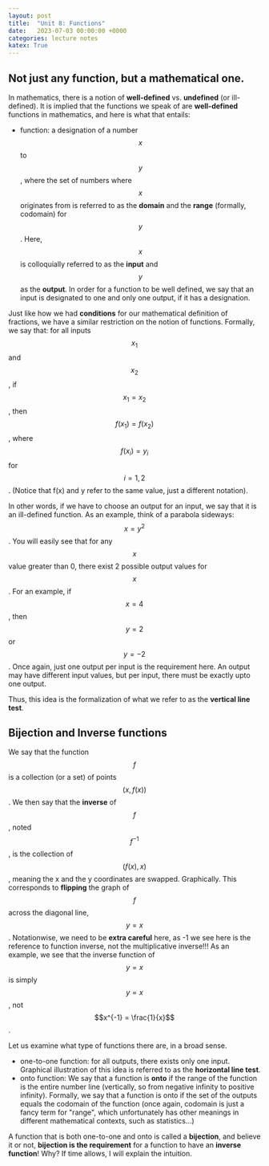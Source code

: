 ```yaml
---
layout: post
title:  "Unit 8: Functions"
date:   2023-07-03 00:00:00 +0000
categories: lecture notes
katex: True
---
```


## Not just any function, but a mathematical one.

In mathematics, there is a notion of __well-defined__ vs. __undefined__ (or ill-defined). It is implied that the functions we speak of are __well-defined__ functions in mathematics, and here is what that entails:

* function: a designation of a number $$x$$ to $$y$$, where the set of numbers where $$x$$ originates from is referred to as the __domain__ and the __range__ (formally, codomain) for $$y$$. Here, $$x$$ is colloquially referred to as the **input** and $$y$$ as the **output**. In order for a function to be well defined, we say that an input is designated to one and only one output, if it has a designation.

Just like how we had __conditions__ for our mathematical definition of fractions, we have a similar restriction on the notion of functions. Formally, we say that: for all inputs $$x_1$$ and $$x_2$$, if $$x_1 = x_2$$, then $$f(x_1) = f(x_2)$$, where $$f(x_i) = y_i$$ for $$i = 1, 2$$. (Notice that f(x) and y refer to the same value, just a different notation). 

In other words, if we have to choose an output for an input, we say that it is an ill-defined function. As an example, think of a parabola sideways: $$x = y^2$$. You will easily see that for any $$x$$ value greater than 0, there exist 2 possible output values for $$x$$. For an example, if $$x = 4$$, then $$y = 2$$ or $$y = -2$$. Once again, just one output per input is the requirement here. An output may have different input values, but per input, there must be exactly upto one output. 

Thus, this idea is the formalization of what we refer to as the __vertical line test__. 

## Bijection and Inverse functions

We say that the function $$f$$ is a collection (or a set) of points $$(x, f(x))$$. We then say that the **inverse** of $$f$$, noted $$f^{-1}$$, is the collection of $$(f(x), x)$$, meaning the x and the y coordinates are swapped. Graphically. This corresponds to __flipping__ the graph of $$f$$ across the diagonal line, $$y = x$$. Notationwise, we need to be **extra careful** here, as -1 we see here is the reference to function inverse, not the multiplicative inverse!!! As an example, we see that the inverse function of $$y = x$$ is simply $$y = x$$, not $$x^{-1} = \frac{1}{x}$$.

Let us examine what type of functions there are, in a broad sense. 

* one-to-one function: for all outputs, there exists only one input. Graphical illustration of this idea is referred to as the __horizontal line test__.
* onto function: We say that a function is __onto__ if the range of the function is the entire number line (vertically, so from negative infinity to positive infinity). Formally, we say that a function is onto if the set of the outputs equals the codomain of the function (once again, codomain is just a fancy term for "range", which unfortunately has other meanings in different mathematical contexts, such as statistics...)

A function that is both one-to-one and onto is called a __bijection__, and believe it or not, **bijection is the requirement** for a function to have an __inverse function__! Why? If time allows, I will explain the intuition. 